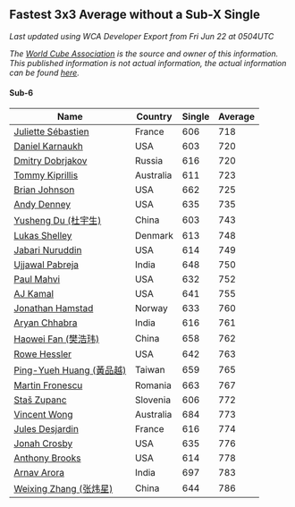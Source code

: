 ## Fastest 3x3 Average without a Sub-X Single

*Last updated using WCA Developer Export from Fri Jun 22 at 0504UTC*

*The [World Cube Association](https://www.worldcubeassociation.org) is the source and owner of this information. This published information is not actual information, the actual information can be found [here](https://www.worldcubeassociation.org/results).*

#### Sub-6

Name|Country|Single|Average
--|--|--|--
[Juliette Sébastien](https://www.worldcubeassociation.org/persons/2014SEBA01)|France|606|718
[Daniel Karnaukh](https://www.worldcubeassociation.org/persons/2014KARN02)|USA|603|720
[Dmitry Dobrjakov](https://www.worldcubeassociation.org/persons/2011DOBR01)|Russia|616|720
[Tommy Kiprillis](https://www.worldcubeassociation.org/persons/2014KIPR01)|Australia|611|723
[Brian Johnson](https://www.worldcubeassociation.org/persons/2013JOHN10)|USA|662|725
[Andy Denney](https://www.worldcubeassociation.org/persons/2013DENN01)|USA|635|735
[Yusheng Du (杜宇生)](https://www.worldcubeassociation.org/persons/2015DUYU01)|China|603|743
[Lukas Shelley](https://www.worldcubeassociation.org/persons/2016SHEL03)|Denmark|613|748
[Jabari Nuruddin](https://www.worldcubeassociation.org/persons/2014NURU01)|USA|614|749
[Ujjawal Pabreja](https://www.worldcubeassociation.org/persons/2015PABR01)|India|648|750
[Paul Mahvi](https://www.worldcubeassociation.org/persons/2012MAHV01)|USA|632|752
[AJ Kamal](https://www.worldcubeassociation.org/persons/2016KAMA04)|USA|641|755
[Jonathan Hamstad](https://www.worldcubeassociation.org/persons/2011HAMS01)|Norway|633|760
[Aryan Chhabra](https://www.worldcubeassociation.org/persons/2015CHHA03)|India|616|761
[Haowei Fan (樊浩玮)](https://www.worldcubeassociation.org/persons/2009FANH01)|China|658|762
[Rowe Hessler](https://www.worldcubeassociation.org/persons/2007HESS01)|USA|642|763
[Ping-Yueh Huang (黃品越)](https://www.worldcubeassociation.org/persons/2012HUAN12)|Taiwan|659|765
[Martin Fronescu](https://www.worldcubeassociation.org/persons/2013FRON01)|Romania|663|767
[Staš Zupanc](https://www.worldcubeassociation.org/persons/2014ZUPA01)|Slovenia|606|772
[Vincent Wong](https://www.worldcubeassociation.org/persons/2014WONG08)|Australia|684|773
[Jules Desjardin](https://www.worldcubeassociation.org/persons/2010DESJ01)|France|616|774
[Jonah Crosby](https://www.worldcubeassociation.org/persons/2012CROS01)|USA|635|776
[Anthony Brooks](https://www.worldcubeassociation.org/persons/2008SEAR01)|USA|614|778
[Arnav Arora](https://www.worldcubeassociation.org/persons/2015AROR02)|India|697|783
[Weixing Zhang (张炜星)](https://www.worldcubeassociation.org/persons/2009ZHAN53)|China|644|786
